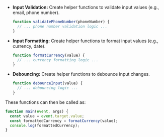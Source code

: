 - **Input Validation:** Create helper functions to validate input values (e.g., email, phone number).
  ```javascript
  function validatePhoneNumber(phoneNumber) {
    // ... phone number validation logic ...
  }
  ```
- **Input Formatting:** Create helper functions to format input values (e.g., currency, date).
  ```javascript
  function formatCurrency(value) {
    // ... currency formatting logic ...
  }
  ```
- **Debouncing:** Create helper functions to debounce input changes.
  ```javascript
  function debounceInput(value) {
    // ... debouncing logic ...
  }
  ```

These functions can then be called as:

```js
function main(event, args) {
  const value = event.target.value;
  const formattedCurrency = formatCurrency(value);
  console.log(formattedCurrency);
}
```

